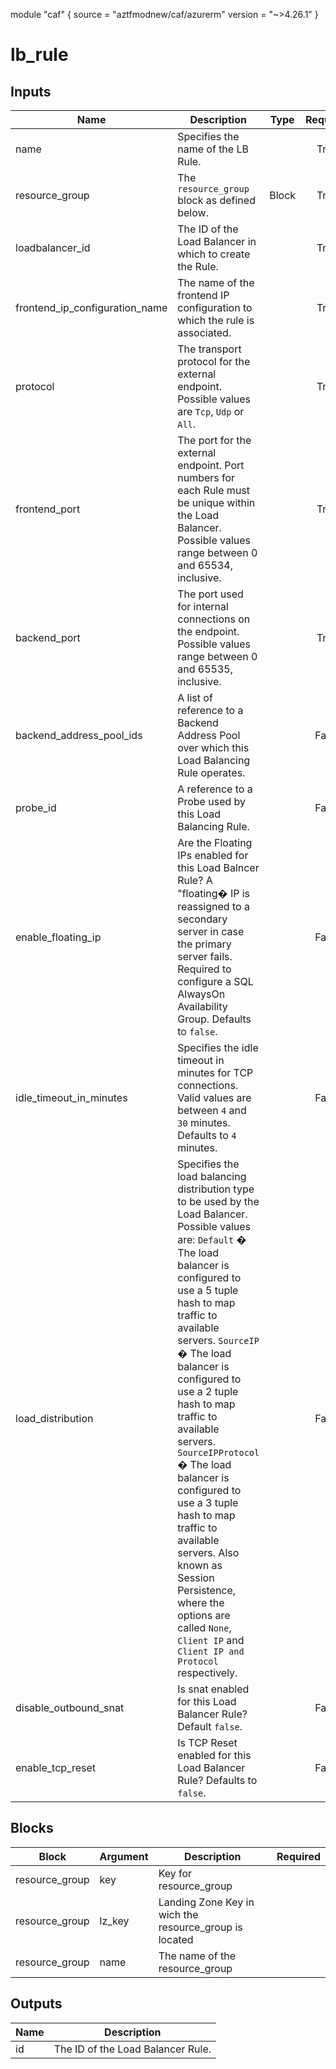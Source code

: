 module "caf" {
  source  = "aztfmodnew/caf/azurerm"
  version = "~>4.26.1"
}

# lb_rule

## Inputs
| Name | Description | Type | Required |
|------|-------------|------|:--------:|
|name| Specifies the name of the LB Rule.||True|
|resource_group|The `resource_group` block as defined below.|Block|True|
|loadbalancer_id| The ID of the Load Balancer in which to create the Rule.||True|
|frontend_ip_configuration_name| The name of the frontend IP configuration to which the rule is associated.||True|
|protocol| The transport protocol for the external endpoint. Possible values are `Tcp`, `Udp` or `All`.||True|
|frontend_port| The port for the external endpoint. Port numbers for each Rule must be unique within the Load Balancer. Possible values range between 0 and 65534, inclusive.||True|
|backend_port| The port used for internal connections on the endpoint. Possible values range between 0 and 65535, inclusive.||True|
|backend_address_pool_ids| A list of reference to a Backend Address Pool over which this Load Balancing Rule operates.||False|
|probe_id| A reference to a Probe used by this Load Balancing Rule.||False|
|enable_floating_ip| Are the Floating IPs enabled for this Load Balncer Rule? A "floating� IP is reassigned to a secondary server in case the primary server fails. Required to configure a SQL AlwaysOn Availability Group. Defaults to `false`.||False|
|idle_timeout_in_minutes| Specifies the idle timeout in minutes for TCP connections. Valid values are between `4` and `30` minutes. Defaults to `4` minutes.||False|
|load_distribution| Specifies the load balancing distribution type to be used by the Load Balancer. Possible values are: `Default` � The load balancer is configured to use a 5 tuple hash to map traffic to available servers. `SourceIP` � The load balancer is configured to use a 2 tuple hash to map traffic to available servers. `SourceIPProtocol` � The load balancer is configured to use a 3 tuple hash to map traffic to available servers. Also known as Session Persistence, where  the options are called `None`, `Client IP` and `Client IP and Protocol` respectively.||False|
|disable_outbound_snat| Is snat enabled for this Load Balancer Rule? Default `false`.||False|
|enable_tcp_reset| Is TCP Reset enabled for this Load Balancer Rule? Defaults to `false`.||False|

## Blocks
| Block | Argument | Description | Required |
|-------|----------|-------------|----------|
|resource_group| key | Key for  resource_group||| Required if  |
|resource_group| lz_key |Landing Zone Key in wich the resource_group is located|||True|
|resource_group| name | The name of the resource_group |||True|

## Outputs
| Name | Description |
|------|-------------|
|id|The ID of the Load Balancer Rule.|||
